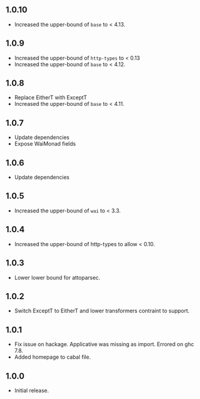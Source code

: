 ## 1.0.10

* Increased the upper-bound of `base` to < 4.13.

## 1.0.9

* Increased the upper-bound of `http-types` to < 0.13
* Increased the upper-bound of `base` to < 4.12.

## 1.0.8

* Replace EitherT with ExceptT
* Increased the upper-bound of `base` to < 4.11.

## 1.0.7

* Update dependencies
* Expose WaiMonad fields

## 1.0.6

* Update dependencies

## 1.0.5

* Increased the upper-bound of `wai` to < 3.3.

## 1.0.4

* Increased the upper-bound of http-types to allow < 0.10.

## 1.0.3

* Lower lower bound for attoparsec.

## 1.0.2

* Switch ExceptT to EitherT and lower transformers contraint to support.

## 1.0.1

* Fix issue on hackage. Applicative was missing as import. Errored on ghc 7.8.
* Added homepage to cabal file.

## 1.0.0

* Initial release.
